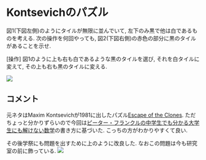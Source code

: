 # Kontsevichのパズル

図1(下図左側)のようにタイルが無限に並んでいて, 左下のみ黒で他は白であるものを考える.
次の操作を何回やっても, 図2(下図右側)の赤色の部分に黒のタイルがあることを示せ. 

[操作] 
図1のように上も右も白であるような黒のタイルを選び, それを白タイルに変えて, その上も右も黒のタイルに変える.

![](https://masataka123.github.io/blog3/picture/kont.jpg)



## コメント
元ネタはMaxim Kontsevichが1981に出したパズル[Escape of the Clones](https://www.cut-the-knot.org/Curriculum/Games/CloneEscape.shtml).
ただちょっと分かりずらいので今回は[ピーター・フランクルの中学生でも分かる大学生にも解けない数学](https://www.amazon.co.jp/ピーター・フランクルの中学生でも分かる大学生にも解けない数学問題集%E3%80%881〉-ピーター-フランクル/dp/4535782628)の書き方に基づいた. こっちの方がわかりやすくて良い. 

その後学祭にも問題を出すために上のように改良した. なおこの問題は今も研究室の前に飾っている. 
![](https://masataka123.github.io/blog3/sub6/picture_room_2/IMG_8577.jpeg)

